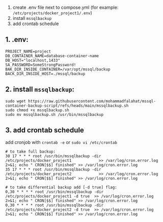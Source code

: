 1.	create .env file next to compose.yml  (for example: `/etc/projects/docker_project1/.env`)
2.	install `mssqlbackup`
3.	add crontab schedule

## 1. .env:

```
PROJECT_NAME=project
DB_CONTAINER_NAME=database-container-name
DB_HOST="localhost,1433"
SA_PASSWORD=SomeStrongPassword!
BAK_DIR_INSIDE_CONTAINER=/var/opt/mssql/backup
BACK_DIR_INSIDE_HOST=./mssql/backup
```

## 2. install `mssqlbackup`:

```
sudo wget https://raw.githubusercontent.com/mohammadfalahat/mssql-container-backup-script/refs/heads/main/mssqlbackup.sh
sudo chmod +x mssqlbackup.sh
sudo mv mssqlbackup.sh /usr/bin/mssqlbackup
```

## 3. add crontab schedule
add cronjob with `crontab -e` or `sudo vi /etc/crontab`
```
# to take full backup:
30 17 * * * root /usr/bin/mssqlbackup -dir /etc/projects/docker_project1            >> /var/log/cron.error.log 2>&1; echo " CRON[$$] finished" >> /var/log/cron.error.log
35 17 * * * root /usr/bin/mssqlbackup -dir /etc/projects/docker_project2            >> /var/log/cron.error.log 2>&1; echo " CRON[$$] finished" >> /var/log/cron.error.log

# to take differential backup add [-d true] flag:
0,30 * * * * root /usr/bin/mssqlbackup -dir /etc/projects/docker_project1 -d true  >> /var/log/cron.error.log 2>&1; echo " CRON[$$] finished" >> /var/log/cron.error.log
0,30 * * * * root /usr/bin/mssqlbackup -dir /etc/projects/docker_project2 -d true  >> /var/log/cron.error.log 2>&1; echo " CRON[$$] finished" >> /var/log/cron.error.log
```
